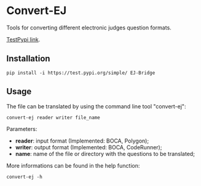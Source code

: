# Convert-EJ

Tools for converting different electronic judges question formats.

[TestPypi link](https://test.pypi.org/project/EJ-Bridge/).

## Installation

```
pip install -i https://test.pypi.org/simple/ EJ-Bridge
```

## Usage
The file can be translated by using the command line tool "convert-ej":
```
convert-ej reader writer file_name
```

Parameters:

* **reader**: input format (Implemented: BOCA, Polygon);
* **writer**: output format (Implemented: BOCA, CodeRunner);
* **name**: name of the file or directory with the questions to be translated;

More informations can be found in the help function:
```
convert-ej -h
```